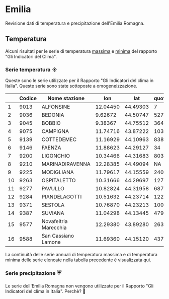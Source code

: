 # Emilia

Revisione dati di temperatura e precipitazione dell'Emilia Romagna.

## Temperatura

Alcuni risultati per le serie di temperatura [massima](./docs/visdatTmax.html) e [minima](./docs/visdatTmin.html) del rapporto "Gli Indicatori del Clima".

### Serie temperatura :sunny:

Queste sono le serie utilizzate per il Rapporto "Gli Indicatori del clima in Italia". Queste serie sono state sottoposte a omogeneizzazione.

|    | Codice| Nome stazione | lon | lat| quota | codice HisCentral| Tmax | Tmin|
|----|------|-----------------------|----------|----------|------|-------------------| ---| --- |
| 1  | 9013 | ALFONSINE             | 12.04450 | 44.49303 | 7    | 08ALFONSINE       | X | X |
| 2  | 9036 | BEDONIA               | 9.62672  | 44.50747 | 527  | 08BEDONIA         | X | X |
| 3  | 9045 | BOBBIO                | 9.38367  | 44.75512 | 364  | 08BOBBIO          | X | X |
| 4  | 9075 | CAMPIGNA              | 11.74716 | 43.87222 | 1034 | 08CAMPIGNA        | X | X |
| 5  | 9139 | COTTEDEMEC            | 11.16929 | 44.10963 | 838  | 08COTTEDEMEC      | X | X |
| 6  | 9146 | FAENZA                | 11.88623 | 44.29127 | 34   | 08FAENZA          | X | X |
| 7  | 9200 | LIGONCHIO             | 10.34466 | 44.31683 | 803  | 08LIGONCHIO       | X | X |
| 8  | 9210 | MARINADIRAVENNA       | 12.28385 | 44.49094 | NA   | 08MARINADIRAVENNA | X | X |
| 9  | 9225 | MODIGLIANA            | 11.79617 | 44.15559 | 240  | 08MODIGLIANA      | X | X |
| 10 | 9263 | OSPITALETTO           | 10.31666 | 44.29697 | 1272 | 08OSPITALETTO     | X | X |
| 11 | 9277 | PAVULLO               | 10.82824 | 44.31958 | 687  | 08PAVULLO         | X | X |
| 12 | 9284 | PIANDELAGOTTI         | 10.51632 | 44.23714 | 1228 | 08PIANDELAGOTTI   | X | X |
| 13 | 9371 | SESTOLA               | 10.76870 | 44.23213 | 1005 | 08SESTOLA         | X | X |
| 14 | 9387 | SUVIANA               | 11.04298 | 44.13445 | 479  | 08SUVIANA         | X | X |
| 15 | 9577 | Novafeltria Marecchia | 12.29380 | 43.89280 | 263  | 08NOVAFELTRIA     | X | X |
| 16 | 9588 | San Cassiano Lamone   | 11.69360 | 44.15120 | 437  | 08SNCASSIANO      | X | X |

La continuità delle serie annuali di temperatura massima e di temperatura minima delle serie elencate nella tabella precedente è visualizzata qui.

### Serie precipitazione :umbrella:

Le serie dell'Emilia Romagna non vengono utilizzate per il Rapporto "Gli Indicatori del clima in Italia". Perchè? :thinking:






